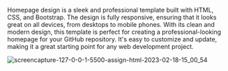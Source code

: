Homepage design is a sleek and professional template built with HTML, CSS, and Bootstrap.
The design is fully responsive, ensuring that it looks great on all devices, from desktops to mobile phones.
With its clean and modern design, this template is perfect for creating a professional-looking homepage for your GitHub repository.
It's easy to customize and update, making it a great starting point for any web development project.


![screencapture-127-0-0-1-5500-assign-html-2023-02-18-15_00_54](https://user-images.githubusercontent.com/44018172/221421810-d51b11af-5bc9-4d2a-a119-759b4d3fad94.png)
